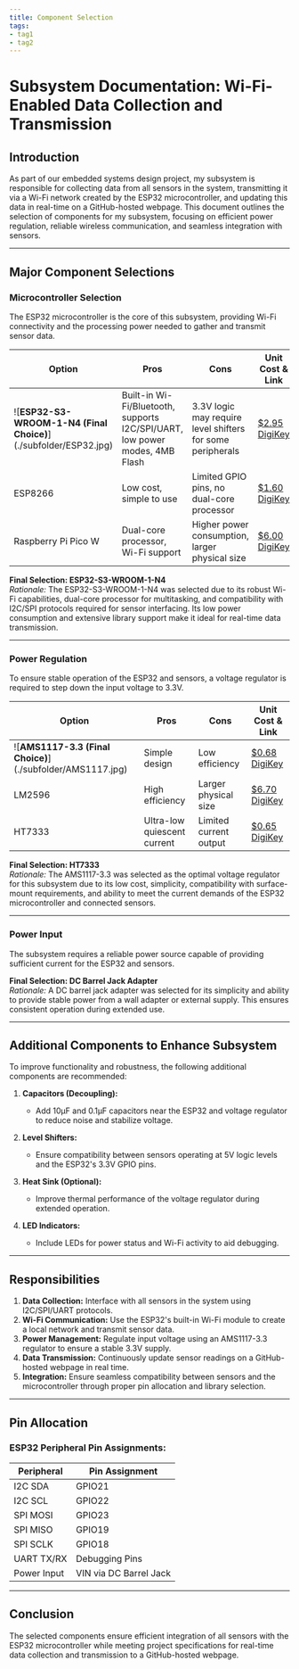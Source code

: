 ```yaml
---
title: Component Selection
tags:
- tag1
- tag2
---
```


# Subsystem Documentation: Wi-Fi-Enabled Data Collection and Transmission

## **Introduction**
As part of our embedded systems design project, my subsystem is responsible for collecting data from all sensors in the system, transmitting it via a Wi-Fi network created by the ESP32 microcontroller, and updating this data in real-time on a GitHub-hosted webpage. This document outlines the selection of components for my subsystem, focusing on efficient power regulation, reliable wireless communication, and seamless integration with sensors.

---

## **Major Component Selections**

### **Microcontroller Selection**
The ESP32 microcontroller is the core of this subsystem, providing Wi-Fi connectivity and the processing power needed to gather and transmit sensor data.

| **Option**               | **Pros**                                                                 | **Cons**                                                       | **Unit Cost & Link**                                                                 |
|---------------------------|-------------------------------------------------------------------------|----------------------------------------------------------------|-------------------------------------------------------------------------------------|
| ![**ESP32-S3-WROOM-1-N4 (Final Choice)**] (./subfolder/ESP32.jpg) | Built-in Wi-Fi/Bluetooth, supports I2C/SPI/UART, low power modes, 4MB Flash | 3.3V logic may require level shifters for some peripherals      | [$2.95 DigiKey](https://www.digikey.com/en/products/detail/espressif-systems/ESP32-S3-WROOM-1-N4/16162639) |
| ESP8266                  | Low cost, simple to use                                                 | Limited GPIO pins, no dual-core processor                      | [$1.60 DigiKey](https://www.digikey.com/en/products/detail/espressif-systems/ESP8266EX/8028401) |
| Raspberry Pi Pico W      | Dual-core processor, Wi-Fi support                                      | Higher power consumption, larger physical size                 | [$6.00 DigiKey](https://www.digikey.com/en/products/detail/raspberry-pi/SC0918/16627943) |

**Final Selection: ESP32-S3-WROOM-1-N4**  
*Rationale:* The ESP32-S3-WROOM-1-N4 was selected due to its robust Wi-Fi capabilities, dual-core processor for multitasking, and compatibility with I2C/SPI protocols required for sensor interfacing. Its low power consumption and extensive library support make it ideal for real-time data transmission.

---

### **Power Regulation**
To ensure stable operation of the ESP32 and sensors, a voltage regulator is required to step down the input voltage to 3.3V.

| **Option**           | **Pros**                                                  | **Cons**                                   | **Unit Cost & Link**                                                                 |
|-----------------------|----------------------------------------------------------|-------------------------------------------|-------------------------------------------------------------------------------------|
| ![**AMS1117-3.3 (Final Choice)**] (./subfolder/AMS1117.jpg)         | Simple design                                            | Low efficiency                            | [$0.68 DigiKey](https://www.digikey.com/en/products/detail/umw/AMS1117-3-3/17635254) |
| LM2596                | High efficiency                                          | Larger physical size                      | [$6.70 DigiKey](https://www.digikey.com/en/products/detail/texas-instruments/LM2596S-ADJ-NOPB/363705) |
| HT7333    | Ultra-low quiescent current                              | Limited current output                    | [$0.65 DigiKey](https://www.digikey.com/en/products/detail/umw/HT7333-A/17635230) |

**Final Selection: HT7333**  
*Rationale:* The AMS1117-3.3 was selected as the optimal voltage regulator for this subsystem due to its low cost, simplicity, compatibility with surface-mount requirements, and ability to meet the current demands of the ESP32 microcontroller and connected sensors.

---

### **Power Input**
The subsystem requires a reliable power source capable of providing sufficient current for the ESP32 and sensors.


**Final Selection: DC Barrel Jack Adapter**  
*Rationale:* A DC barrel jack adapter was selected for its simplicity and ability to provide stable power from a wall adapter or external supply. This ensures consistent operation during extended use.

---

## **Additional Components to Enhance Subsystem**
To improve functionality and robustness, the following additional components are recommended:

1. **Capacitors (Decoupling):**
   - Add 10µF and 0.1µF capacitors near the ESP32 and voltage regulator to reduce noise and stabilize voltage.
   
2. **Level Shifters:**
   - Ensure compatibility between sensors operating at 5V logic levels and the ESP32's 3.3V GPIO pins.

3. **Heat Sink (Optional):**
   - Improve thermal performance of the voltage regulator during extended operation.

4. **LED Indicators:**
   - Include LEDs for power status and Wi-Fi activity to aid debugging.

---

## **Responsibilities**

1. **Data Collection:** Interface with all sensors in the system using I2C/SPI/UART protocols.
2. **Wi-Fi Communication:** Use the ESP32's built-in Wi-Fi module to create a local network and transmit sensor data.
3. **Power Management:** Regulate input voltage using an AMS1117-3.3 regulator to ensure a stable 3.3V supply.
4. **Data Transmission:** Continuously update sensor readings on a GitHub-hosted webpage in real time.
5. **Integration:** Ensure seamless compatibility between sensors and the microcontroller through proper pin allocation and library selection.

---

## **Pin Allocation**

### ESP32 Peripheral Pin Assignments:
| Peripheral      | Pin Assignment       |
|------------------|----------------------|
| I2C SDA          | GPIO21              |
| I2C SCL          | GPIO22              |
| SPI MOSI         | GPIO23              |
| SPI MISO         | GPIO19              |
| SPI SCLK         | GPIO18              |
| UART TX/RX       | Debugging Pins      |
| Power Input      | VIN via DC Barrel Jack |

---

## **Conclusion**

The selected components ensure efficient integration of all sensors with the ESP32 microcontroller while meeting project specifications for real-time data collection and transmission to a GitHub-hosted webpage.
